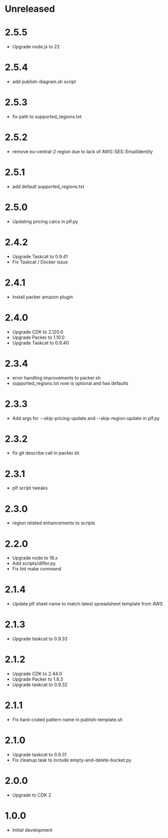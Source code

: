 # Unreleased

# 2.5.5

* Upgrade node.js to 22

# 2.5.4

* add publish-diagram.sh script

# 2.5.3

* fix path to supported_regions.txt

# 2.5.2

* remove eu-central-2 region due to lack of AWS::SES::EmailIdentity

# 2.5.1

* add default supported_regions.txt

# 2.5.0

* Updating pricing calcs in plf.py

# 2.4.2

* Upgrade Taskcat to 0.9.41
* Fix Taskcat / Docker issue

# 2.4.1

* Install packer amazon plugin

# 2.4.0

* Upgrade CDK to 2.120.0
* Upgrade Packer to 1.10.0
* Upgrade Taskcat to 0.9.40

# 2.3.4

* error handling improvements to packer.sh
* supported_regions.txt now is optional and has defaults

# 2.3.3

* Add args for --skip-pricing-update and --skip-region-update in plf.py

# 2.3.2

* fix git describe call in packer.sh

# 2.3.1

* plf script tweaks

# 2.3.0

* region related enhancements to scripts

# 2.2.0

* Upgrade node to 18.x
* Add scripts/differ.py
* Fix lint make command

# 2.1.4

* Update plf sheet name to match latest spreadsheet template from AWS

# 2.1.3

* Upgrade taskcat to 0.9.33

# 2.1.2

* Upgrade CDK to 2.44.0
* Upgrade Packer to 1.8.3
* Upgrade taskcat to 0.9.32

# 2.1.1

* Fix hard-coded pattern name in publish-template.sh

# 2.1.0

* Upgrade taskcat to 0.9.31
* Fix cleanup task to include empty-and-delete-bucket.py

# 2.0.0

* Upgrade to CDK 2

# 1.0.0

* Initial development
